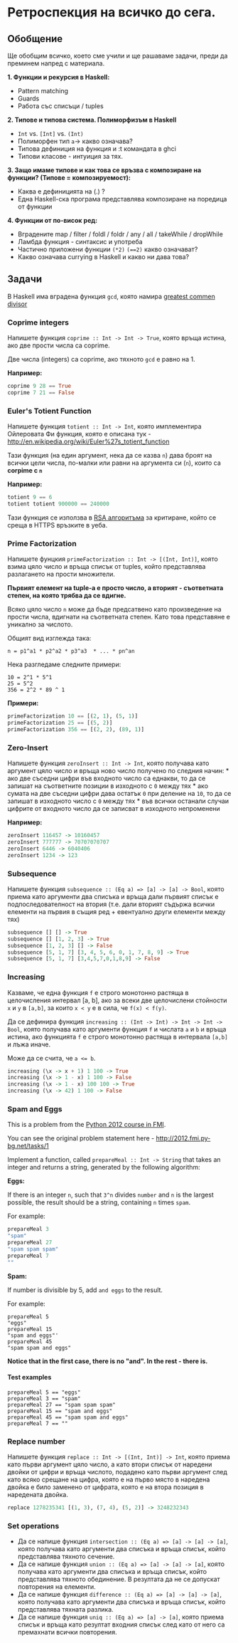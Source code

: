 # Ретроспекция на всичко до сега.

## Обобщение

Ще обобщим всичко, което сме учили и ще рашаваме задачи, преди да преминем напред с материала.

__1. Функции и рекурсия в Haskell:__

* Pattern matching
* Guards
* Работа със списъци / tuples

__2. Типове и типова система. Полиморфизъм в Haskell__

* `Int` vs. `[Int]` vs. `(Int)`
* Полиморфен тип `a`-> какво означава?
* Типова дефиниция на функция и :t командата в ghci
* Типови класове - интуиция за тях.

__3. Защо имаме типове и как това се връзва с композиране на функции? (Типове = композируемост):__

* Каква е дефиницията на (.) ?
* Една Haskell-ска програма представлява композиране на поредица от функции

__4. Функции от по-висок ред:__

* Вградените map / filter / foldl / foldr / any / all / takeWhile / dropWhile
* Ламбда функция - синтаксис и употреба
* Частично приложени функции `(*2)` `(==2)` какво означават?
* Какво означава currying в Haskell и какво ни дава това?

## Задачи

В Haskell има вградена функция `gcd`, която намира [greatest commen divisor](http://en.wikipedia.org/wiki/Greatest_common_divisor)


### Coprime integers

Напишете функция `coprime :: Int -> Int -> True`, която връща истина, ако две прости числа са coprime.

Две числа (integers) са coprime, ако тяхното `gcd` е равно на 1.

__Например:__

```haskell
coprime 9 28 == True
coprime 7 21 == False
```

### Euler's Totient Function

Напишете функция `totient :: Int -> Int`, която имплементира Ойлеровата Фи функция, която е описана тук - http://en.wikipedia.org/wiki/Euler%27s_totient_function

Тази функция (на един аргумент, нека да се казва `n`) дава броят на всички цели числа, по-малки или равни на аргумента си (`n`), които са __corpime с `n`__


__Например:__

```haskell
totient 9 == 6
totient totient 900000 == 240000
```

Тази функция се използва в [RSA алгоритъма](http://en.wikipedia.org/wiki/RSA_%28cryptosystem%29) за критиране, който се среща в HTTPS връзките в уеба.

### Prime Factorization

Напишете фунцкия `primeFactorization :: Int -> [(Int, Int)]`, която взима цяло число и връща списък от tuples, който представлява разлагането на прости множители.

__Първият елемент на tuple-a е просто число, а вторият - съответната степен, на която трябва да се вдигне.__

Всяко цяло число `n` може да бъде предсатвено като произведение на прости числа, вдигнати на съответната степен. Като това представяне е уникално за числото.

Общият вид изглежда така:

```
n = p1^a1 * p2^a2 * p3^a3  * ... * pn^an
```

Нека разгледаме следните примери:

```
10 = 2^1 * 5^1
25 = 5^2
356 = 2^2 * 89 ^ 1
```

__Примери:__

```haskell
primeFactorization 10 == [(2, 1), (5, 1)]
primeFactorization 25 == [(5, 2)]
primeFactorization 356 == [(2, 2), (89, 1)]
```

### Zero-Insert

Напишете функция `zeroInsert :: Int -> Int`, която получава като аргумент цяло число и връща ново число получено по следния начин:
    * ако две съседни цифри във входното число са еднакви, то да се запишат на съответните позиции в изходното с `0` между тях
    * ако сумата на две съседни цифри дава остатък `0` при деление на `10`, то да се запишат в изходното число с `0` между тях
    * във всички останали случаи цифрите от входното число да се записват в изходното непроменени

__Например:__

```haskell
zeroInsert 116457 -> 10160457
zeroInsert 777777 -> 70707070707
zeroInsert 6446 -> 6040406
zeroInsert 1234 -> 123
```

### Subsequence

Напишете функция `subsequence :: (Eq a) => [a] -> [a] -> Bool`, която приема като аргументи два списъка и връща дали първият списък е подпоследователност на втория (т.е. дали вторият съдържа всички елементи на първия в същия ред + евентуално други елементи между тях)

```haskell
subsequence [] [] -> True
subsequence [] [1, 2, 3] -> True
subsequence [1, 2, 3] [] -> False
subsequence [5, 1, 7] [3, 4, 5, 6, 0, 1, 7, 8, 9] -> True
subsequence [5, 1, 7] [3,4,5,7,0,1,8,9] -> False
```

### Increasing

Казваме, че една функция `f` е строго монотонно растяща в целочисления интервал [a, b], ако за всеки две целочислени стойности `x` и `y` в `[a,b]`, за които `x < y` е в сила, че `f(x) < f(y)`.

Да се дефинира функция `increasing :: (Int -> Int) -> Int -> Int -> Bool`, която получава като аргументи функция `f` и числата `a` и `b` и връща истина, ако функцията `f` е строго монотонно растяща в интервала `[a,b]` и лъжа иначе.

Може да се счита, че `a <= b`.

```haskell
increasing (\x -> x + 1) 1 100 -> True
increasing (\x -> 1 - x) 1 100 -> False
increasing (\x -> 1 - x) 100 100 -> True
increasing (\x -> 42) 1 100 -> False
```

### Spam and Eggs

This is a problem from the [Python 2012 course in FMI](http://2012.fmi.py-bg.net/).

You can see the original problem statement here - http://2012.fmi.py-bg.net/tasks/1

Implement a function, called `prepareMeal :: Int -> String` that takes an integer and returns a string, generated by the following algorithm:

__Еggs:__

If there is an integer `n`, such that `3^n` divides `number` and `n` is the largest possible,
the result should be a string, containing `n` times `spam`.

For example:

```haskell
prepareMeal 3
"spam"
prepareMeal 27
"spam spam spam"
prepareMeal 7
""
```

__Spam:__

If number is divisible by 5, add `and eggs` to the result.

For example:

```
prepareMeal 5
"eggs"
prepareMeal 15
"spam and eggs"'
prepareMeal 45
"spam spam and eggs"
```

__Notice that in the first case, there is no "and". In the rest - there is.__

#### Test examples

```
prepareMeal 5 == "eggs"
prepareMeal 3 == "spam"
prepareMeal 27 == "spam spam spam"
prepareMeal 15 == "spam and eggs"
prepareMeal 45 == "spam spam and eggs"
prepareMeal 7 == ""
```

### Replace number

Напишете функция `replace :: Int -> [(Int, Int)] -> Int`, която приема като първи аргумент цяло число, а като втори списък от наредени двойки от цифри и връща числото, подадено като първи аргумент след като всяко срещане на цифра, която е на първо място в наредена двойка е било заменено от цифрата, която е на втора позиция в наредената двойка.

```haskell
replace 1278235341 [(1, 3), (7, 4), (5, 2)] -> 3248232343
```

### Set operations

- Да се напише функция `intersection :: (Eq a) => [a] -> [a] -> [a]`, която получава като аргументи два списъка и връща списък, който представлява тяхното сечение.
- Да се напише функция `union :: (Eq a) => [a] -> [a] -> [a]`, която получава като аргументи два списъка и връща списък, който представлява тяхното обединение. В резултата да не се допускат повторения на елементи.
- Да се напише функция `difference :: (Eq a) => [a] -> [a] -> [a]`, която получава като аргументи два списъка и връща списък, който представлява тяхната разлика.
- Да се напише функция `uniq :: (Eq a) => [a] -> [a]`, която приема списък и връща като резултат входния списък след като от него са премахнати всички повторения.

